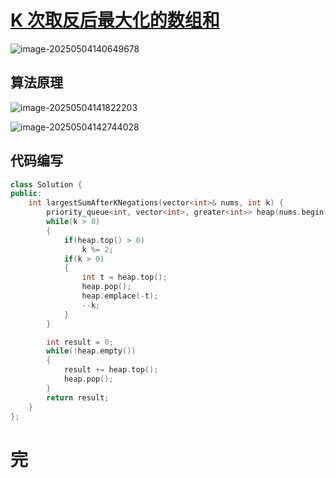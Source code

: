 # [K 次取反后最大化的数组和](https://leetcode.cn/problems/maximize-sum-of-array-after-k-negations/)

![image-20250504140649678](https://md-wind.oss-cn-nanjing.aliyuncs.com/md/20250504140649797.png)

## 算法原理

![image-20250504141822203](https://md-wind.oss-cn-nanjing.aliyuncs.com/md/20250504141822366.png)

![image-20250504142744028](https://md-wind.oss-cn-nanjing.aliyuncs.com/md/20250504142744171.png)

## 代码编写

```cpp
class Solution {
public:
    int largestSumAfterKNegations(vector<int>& nums, int k) {
        priority_queue<int, vector<int>, greater<int>> heap(nums.begin(), nums.end());
        while(k > 0)
        {
            if(heap.top() > 0)
                k %= 2;
            if(k > 0)
            {
                int t = heap.top();
                heap.pop();
                heap.emplace(-t);
                --k;
            }
        }

        int result = 0;
        while(!heap.empty())
        {
            result += heap.top();
            heap.pop();
        }
        return result;
    }
};
```

# 完

